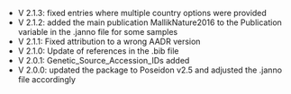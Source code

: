 - V 2.1.3: fixed entries where multiple country options were provided
- V 2.1.2: added the main publication MallikNature2016 to the Publication variable in the .janno file for some samples
- V 2.1.1: Fixed attribution to a wrong AADR version
- V 2.1.0: Update of references in the .bib file
- V 2.0.1: Genetic_Source_Accession_IDs added
- V 2.0.0: updated the package to Poseidon v2.5 and adjusted the .janno file accordingly
